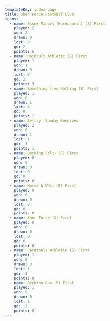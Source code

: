 ```yaml
---
templateKey: index-page
title: Sher Force Football Club
teams:
  - name: Essex Minors (Hornchurch) (S) First
    played: 2
    won: 2
    drawn: 0
    lost: 0
    gd: 2
    points: 6
  - name: Hainault Athletic (S) First
    played: 1
    won: 1
    drawn: 0
    lost: 0
    gd: 2
    points: 3
  - name: Something from Nothing (S) First
    played: 1
    won: 0
    drawn: 1
    lost: 0
    gd: 0
    points: 1
  - name: Belfry  Sunday Reserves
    played: 2
    won: 0
    drawn: 1
    lost: 1
    gd: -1
    points: 1
  - name: Barking Colts (S) First
    played: 0
    won: 0
    drawn: 0
    lost: 0
    gd: 0
    points: 0
  - name: Horse & Well (S) First
    played: 0
    won: 0
    drawn: 0
    lost: 0
    gd: 0
    points: 0
  - name: Sher Force (S) First
    played: 0
    won: 0
    drawn: 0
    lost: 0
    gd: 0
    points: 0
  - name: Cardinals Athletic (S) First
    played: 1
    won: 0
    drawn: 0
    lost: 1
    gd: -1
    points: 0
  - name: Beckton Gas (S) First
    played: 1
    won: 0
    drawn: 0
    lost: 1
    gd: -2
    points: 0
---
```

